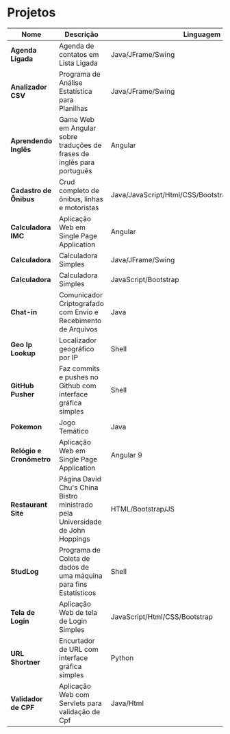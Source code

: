 # Projetos

| Nome                     | Descrição                                                                     | Linguagem                                            |
| ------------------------ | ----------------------------------------------------------------------------- | ---------------------------------------------------- |
| **Agenda Ligada**        | Agenda de contatos em Lista Ligada                                            | Java/JFrame/Swing                                    |
| **Analizador CSV**       | Programa de Análise Estatística para Planilhas                                | Java/JFrame/Swing                                    |
| **Aprendendo Inglês**    | Game Web em Angular sobre traduções de frases de inglês para português        | Angular                                              |
| **Cadastro de Ônibus**   | Crud completo de ônibus, linhas e motoristas                                  | Java/JavaScript/Html/CSS/Bootstrap/JQuery/PostgreSql |
| **Calculadora IMC**      | Aplicação Web em Single Page Application                                      | Angular                                              |
| **Calculadora**          | Calculadora Simples                                                           | Java/JFrame/Swing                                    |
| **Calculadora**          | Calculadora Simples                                                           | JavaScript/Bootstrap                                 |
| **Chat-in**              | Comunicador Criptografado com Envio e Recebimento de Arquivos                 | Java                                                 |
| **Geo Ip Lookup**        | Localizador geográfico por IP                                                 | Shell                                                |
| **GitHub Pusher**        | Faz commits e pushes no Github com interface gráfica simples                  | Shell                                                |
| **Pokemon**              | Jogo Temático                                                                 | Java                                                 |
| **Relógio e Cronômetro** | Aplicação Web em Single Page Application                                      | Angular 9                                            |
| **Restaurant Site**      | Página David Chu's China Bistro ministrado pela Universidade de John Hoppings | HTML/Bootstrap/JS                                    |
| **StudLog**              | Programa de Coleta de dados de uma máquina para fins Estatísticos             | Shell                                                |
| **Tela de Login**        | Aplicação Web de tela de Login Simples                                        | JavaScript/Html/CSS/Bootstrap                        |
| **URL Shortner**         | Encurtador de URL com interface gráfica simples                               | Python                                               |
| **Validador de CPF**     | Aplicação Web com Servlets para validação de Cpf                              | Java/Html                                            |
